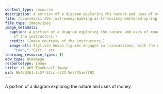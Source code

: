 ```yaml
---
content_type: resource
description: A portion of a diagram exploring the nature and uses of money.
file: /courses/11-405-just-money-banking-as-if-society-mattered-spring-2021/0b43d3612c5752ccc3335e7745ae7f92_11-405s21-th.png
file_type: image/jpeg
image_metadata:
  caption: A portion of a diagram exploring the nature and uses of money. (Image courtesy
    of the instructors.)
  credit: (Image courtesy of the instructors.)
  image-alt: Stylized human figures engaged in transactions, with the words "Buy,"
    "Loan," "Gift," etc.
learning_resource_types: []
ocw_type: OCWImage
resourcetype: Image
title: 11.405 Thumbnail Image
uid: 0b43d361-2c57-52cc-c333-5e7745ae7f92
---
```

A portion of a diagram exploring the nature and uses of money.

